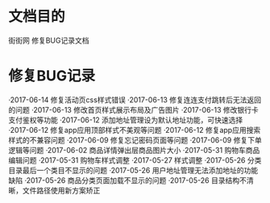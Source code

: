 # 文档目的
街街网 修复BUG记录文档

# 修复BUG记录
·2017-06-14  修复活动页css样式错误
·2017-06-13  修复连连支付跳转后无法返回的问题
·2017-06-13  修改首页样式展示布局及广告图片
·2017-06-13  修改银行卡支付鉴权等功能
·2017-06-12  添加地址管理设为默认地址功能，可快速选择
·2017-06-12  修复app应用顶部样式不美观等问题
·2017-06-12  修复app应用搜索样式的不兼容问题
·2017-06-09  修复忘记密码页面等问题
·2017-06-09  修复下单逻辑等问题
·2017-06-02  商品详情弹出层商品图片大小
·2017-05-31  购物车商品编辑问题
·2017-05-31  购物车样式调整
·2017-05-27  样式调整
·2017-05-26  分类目录最后一个类目不显示的问题
·2017-05-26  用户地址管理无法添加地址的功能缺陷
·2017-05-26  商品分类页面加载不显示的问题
·2017-05-26  目录结构不清晰，文件路径使用新方案矫正